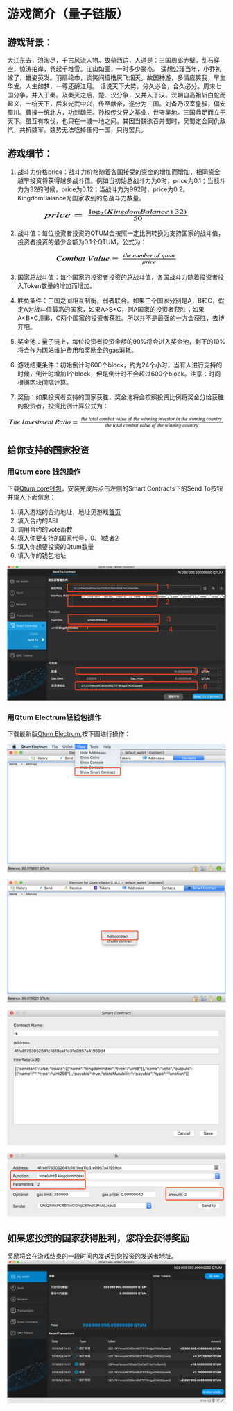 # 游戏简介（量子链版）
## 游戏背景：
大江东去，浪淘尽，千古风流人物。故垒西边，人道是：三国周郎赤壁。乱石穿空，惊涛拍岸，卷起千堆雪。江山如画，一时多少豪杰。
遥想公瑾当年，小乔初嫁了，雄姿英发。羽扇纶巾，谈笑间樯橹灰飞烟灭。故国神游，多情应笑我，早生华发。人生如梦，一尊还酹江月。
话说天下大势，分久必合，合久必分。周末七国分争，并入于秦。及秦灭之后，楚、汉分争，又并入于汉。汉朝自高祖斩白蛇而起义，一统天下，后来光武中兴，传至献帝，遂分为三国。刘备乃汉室皇叔，偏安蜀川。曹操一统北方，功封魏王。孙权传父兄之基业，世守吴地。三国鼎足而立于天下。虽互有攻伐，也只在一城一地之间。其因当魏欲吞并蜀时，吴蜀定会同仇敌忾，共抗魏军。魏势无法吃掉任何一国，只得罢兵。

## 游戏细节：

1. 战斗力价格price：战斗力价格随着各国接受的资金的增加而增加，相同资金越早投资将获得越多战斗值。例如当初始总战斗力为0时，price为0.1；当战斗力为32的时候，price为0.12；当战斗力为992时，price为0.2。KingdomBalance为国家收到的总战斗力数量。

<div align=center>

<img src="./pic/price.png" width="350" height="30" />

</div>

2. 战斗值：每位投资者投资的QTUM会按照一定比例转换为支持国家的战斗值，投资者投资的最少金额为0.1个QTUM，公式为：

<div align=center>

<img src="./pic/combatvalue.png" width="300" height="30"/>

</div>

3. 国家总战斗值：每个国家的投资者投资的总战斗值，各国战斗力随着投资者投入Token数量的增加而增加。

4. 胜负条件：三国之间相互制衡，弱者联合。如果三个国家分别是A，B和C，假定A为战斗值最高的国家，如果A\>B+C，则A国家的投资者获胜；如果A\<B+C,则B，C两个国家的投资者获胜。所以并不是最强的一方会获胜，去博弈吧。

5. 奖金池：量子链上，每位投资者投资金额的90%将会进入奖金池，剩下的10%将会作为网站维护费用和奖励金的gas消耗。

6. 游戏结束条件：初始倒计时600个block，约为24个小时，当有人进行支持的时候，倒计时增加1个block，但是倒计时不会超过600个block。注意：时间根据区块间隔计算。

7. 奖励：如果投资者支持的国家获胜，奖金池将会按照投资比例将奖金分给获胜的投资者，投资比例计算公式为：

<div align=center>

<img src="./pic/ratio.png" width="600" height="30"/>

</div>


## 给你支持的国家投资
### 用Qtum core 钱包操作
下载[Qtum core钱包](https://github.com/qtumproject/qtum/releases)，安装完成后点击左侧的Smart Contracts下的Send To按钮并输入下面信息：
1. 填入游戏的合约地址，地址见游戏[首页](http://contract.games/)
2. 填入合约的ABI
3. 调用合约的vote函数
4. 填入你要支持的国家代号，0、1或者2
5. 填入你想要投资的Qtum数量
6. 填入你的钱包地址

![image](./pic/sendto.jpeg)

### 用Qtum Electrum轻钱包操作
下载最新版[Qtum Electrum](https://github.com/qtumproject/qtum-electrum/releases),按下图进行操作：

![image](./pic/electrum-1.png)

![image](./pic/electrum-2.png)

![image](./pic/electrum-3.png)

![image](./pic/electrum-4.png)

## 如果您投资的国家获得胜利，您将会获得奖励
奖励将会在游戏结束的一段时间内发送到您投资的发送者地址。
![image](./pic/reward.png)
